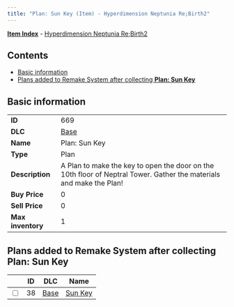 ```yaml
---
title: "Plan: Sun Key (Item) - Hyperdimension Neptunia Re;Birth2"
---
```


[**Item Index**](/neptunia/rb2/item/index.html) - [Hyperdimension Neptunia Re;Birth2](/neptunia/rb2)

## Contents

- [Basic information](#basic-information)
- [Plans added to Remake System after collecting **Plan: Sun Key**](#plans-added-to-remake-system-after-collecting-plan-sun-key)

## Basic information

|   |   |
| -- | -- |
| **ID** | 669 |
| **DLC** | [Base](/neptunia/rb2/dlc/0-base.html) |
| **Name** | Plan: Sun Key |
| **Type** | Plan |
| **Description** | A Plan to make the key to open the door on the 10th floor of Neptral Tower. Gather the materials and make the Plan! |
| **Buy Price** | 0 |
| **Sell Price** | 0 |
| **Max inventory** | 1 |

## Plans added to Remake System after collecting **Plan: Sun Key**

|    | ID | DLC | Name |
| -- | -- | --- | ---- |
| <input type="checkbox" id="rb2-remake-0-38" class="trackbox" /> | 38 | [Base](/neptunia/rb2/dlc/0-base.html) | [Sun Key](/neptunia/rb2/remake/0-38-sun-key.html) |